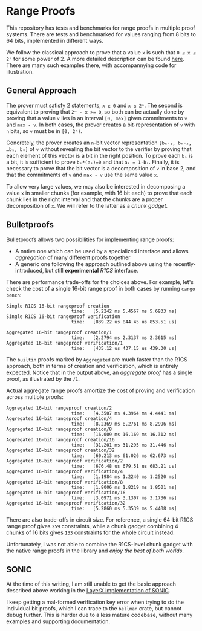 # Range Proofs
This repository has tests and benchmarks for range proofs in multiple proof systems.
There are tests and benchmarked for values ranging from 8 bits to 64 bits, implemented in different ways.

We follow the classical approach to prove that a value `x` is such that `0 ≤ x ≤ 2ⁿ` for some power of 2.
A more detailed description can be found [here](https://github.com/lovesh/bulletproofs-r1cs-gadgets). There are many such examples there, with accompannying code for illustration.

## General Approach

The prover must satisfy 2 statements, `x ≥ 0` and `x ≤ 2ⁿ`. The second is equivalent to proving that `2ⁿ - x >= 0`, so both
can be actually done by proving that a value `v` lies in an interval `[0, max]` given commitments to `v` and `max - v`.
In both cases, the prover creates a bit-representation of `v` with `n` bits, so `v` must be in `[0, 2ⁿ)`.

Concretely, the prover creates an `n`-bit vector representation `[bₙ₋₁, bₙ₋₂, …b₁, b₀]` of `v` without revealing the bit vector to the verifier by
proving that each element of this vector is a bit in the right position. To prove each `bᵢ` is a bit, it is sufficient to prove `bᵢ*(aᵢ)=0` and that `aᵢ = 1-bᵢ`.
Finally, it is necessary to prove that the bit vector is a decomposition of `v` in base 2, and that the commitments of `v` and `max - v` use the same value `x`.

To allow very large values, we may also be interested in decomposing a value `x` in smaller chunks (for example, with 16 bit each) to prove that each chunk lies in the right interval and that the chunks are a proper decomposition of `x`.
We will refer to the latter as a *chunk gadget*.

## Bulletproofs

Bulletproofs allows two possibilities for implementing range proofs:
* A native one which can be used by a specialized interface and allows *aggregation* of many different proofs together
* A generic one following the approach outlined above using the recently-introduced, but still **experimental** *R1CS* interface.

There are performance trade-offs for the choices above. For example, let's check the cost of a single 16-bit range proof in both cases by running `cargo bench`:

```
Single R1CS 16-bit rangeproof creation                                                                           
                        time:   [5.2242 ms 5.4567 ms 5.6933 ms]
Single R1CS 16-bit rangeproof verification                                                                            
                        time:   [839.22 us 844.45 us 853.51 us]

Aggregated 16-bit rangeproof creation/1                                                                            
                        time:   [2.2794 ms 2.3137 ms 2.3615 ms]
Aggregated 16-bit rangeproof verification/1                                                                            
                        time:   [435.12 us 437.15 us 439.30 us]
```
The `builtin` proofs marked by `Aggregated` are much faster than the R1CS approach, both in terms of creation and verification, which is entirely expected. Notice that in the output above, an *aggregate proof*  has a single proof, as illustrated by the `/1`.

Actual aggregate range proofs amortize the cost of proving and verification across multiple proofs:

```
Aggregated 16-bit rangeproof creation/2                                                                            
                        time:   [4.3507 ms 4.3964 ms 4.4441 ms]
Aggregated 16-bit rangeproof creation/4                                                                           
                        time:   [8.2369 ms 8.2761 ms 8.2996 ms]
Aggregated 16-bit rangeproof creation/8                                                                           
                        time:   [16.009 ms 16.169 ms 16.312 ms]
Aggregated 16-bit rangeproof creation/16                                                                           
                        time:   [31.201 ms 31.295 ms 31.446 ms]
Aggregated 16-bit rangeproof creation/32                                                                           
                        time:   [60.213 ms 61.026 ms 62.673 ms]
Aggregated 16-bit rangeproof verification/2                                                                            
                        time:   [676.48 us 679.51 us 683.21 us]
Aggregated 16-bit rangeproof verification/4                                                                             
                        time:   [1.1984 ms 1.2240 ms 1.2520 ms]
Aggregated 16-bit rangeproof verification/8                                                                             
                        time:   [1.8006 ms 1.8219 ms 1.8501 ms]
Aggregated 16-bit rangeproof verification/16                                                                             
                        time:   [3.0971 ms 3.1307 ms 3.1736 ms]
Aggregated 16-bit rangeproof verification/32                                                                             
                        time:   [5.2860 ms 5.3539 ms 5.4408 ms]
```

There are also trade-offs in circuit size. For reference, a single 64-bit R1CS range proof gives `259` constraints, while a chunk gadget combining 4 chunks of 16 bits gives `133` constraints for the whole circuit instead.

Unfortunately, I was not able to combine the R1CS-level chunk gadget with the native range proofs in the library and *enjoy the best of both worlds*.

## SONIC

At the time of this writing, I am still unable to get the basic approach described above working in the [LayerX implementation of SONIC](https://github.com/LayerXcom/lx-sonic).

I keep getting a mal-formed verification key error when trying to do the individual bit proofs, which I can trace to the `bellman` crate, but cannot debug further.
This is harder due to a less mature codebase, without many examples and supporting documentation.
